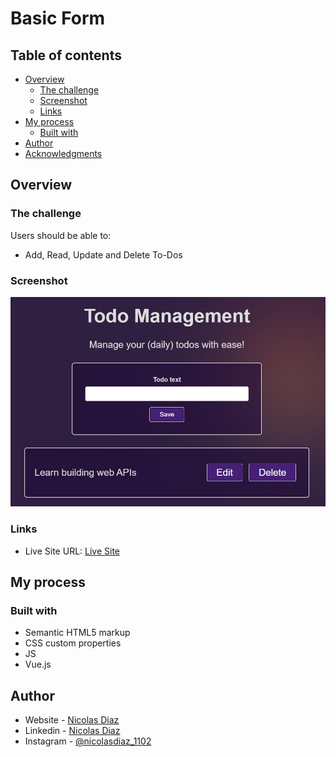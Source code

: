 # Basic Form

## Table of contents

- [Overview](#overview)
  - [The challenge](#the-challenge)
  - [Screenshot](#screenshot)
  - [Links](#links)
- [My process](#my-process)
  - [Built with](#built-with)
- [Author](#author)
- [Acknowledgments](#acknowledgments)

## Overview

### The challenge

Users should be able to:

- Add, Read, Update and Delete To-Dos

### Screenshot

![](./screenshot.jpg)

### Links

- Live Site URL: [Live Site](https://nicolas1102.github.io/basic-website-with-vuejs/)

## My process

### Built with

- Semantic HTML5 markup
- CSS custom properties
- JS
- Vue.js

## Author

- Website - [Nicolas Diaz](https://nicolas1102.github.io/portfolio/)
- Linkedin - [Nicolas Diaz](www.linkedin.com/in/nicolas-diaz-vargas)
- Instagram - [@nicolasdiaz_1102](https://www.instagram.com/nicolasdiaz_1102/?theme=dark)

